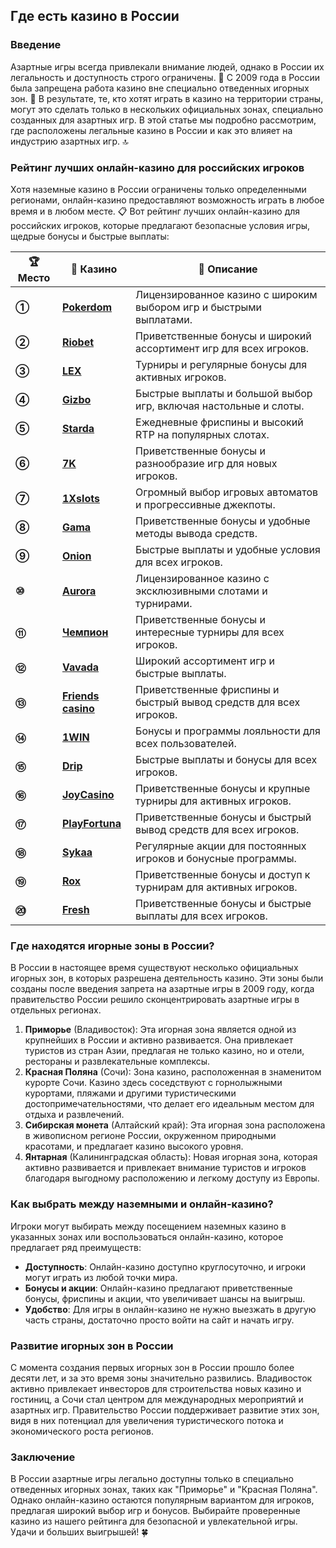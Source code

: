 ## Где есть казино в России

### Введение
Азартные игры всегда привлекали внимание людей, однако в России их легальность и доступность строго ограничены. 🎰 С 2009 года в России была запрещена работа казино вне специально отведенных игорных зон. 💼 В результате, те, кто хотят играть в казино на территории страны, могут это сделать только в нескольких официальных зонах, специально созданных для азартных игр. В этой статье мы подробно рассмотрим, где расположены легальные казино в России и как это влияет на индустрию азартных игр. 🔝

### Рейтинг лучших онлайн-казино для российских игроков

Хотя наземные казино в России ограничены только определенными регионами, онлайн-казино предоставляют возможность играть в любое время и в любом месте. 📋 Вот рейтинг лучших онлайн-казино для российских игроков, которые предлагают безопасные условия игры, щедрые бонусы и быстрые выплаты:

| **🏆 Место** | **🎰 Казино** | **💬 Описание** |
|-------------|-------------|----------------|
| **①** | [**Pokerdom**](https://brandplay.link/4k77v2yx) | Лицензированное казино с широким выбором игр и быстрыми выплатами. |
| **②** | [**Riobet**](https://brandplay.link/7xBLTPyj) | Приветственные бонусы и широкий ассортимент игр для всех игроков. |
| **③** | [**LEX**](https://brandplay.link/zW4hdDFV) | Турниры и регулярные бонусы для активных игроков. |
| **④** | [**Gizbo**](https://brandplay.link/bprXw4YV) | Быстрые выплаты и большой выбор игр, включая настольные и слоты. |
| **⑤** | [**Starda**](https://brandplay.link/fB7xwRFL) | Ежедневные фриспины и высокий RTP на популярных слотах. |
| **⑥** | [**7K**](https://brandplay.link/BvQyFShp) | Приветственные бонусы и разнообразие игр для новых игроков. |
| **⑦** | [**1Xslots**](https://brandplay.link/hSB1khtr) | Огромный выбор игровых автоматов и прогрессивные джекпоты. |
| **⑧** | [**Gama**](https://brandplay.link/j6NMKsDz) | Приветственные бонусы и удобные методы вывода средств. |
| **⑨** | [**Onion**](https://brandplay.link/zBGRVpQ9) | Быстрые выплаты и удобные условия для всех игроков. |
| **⑩** | [**Aurora**](https://10trafic-stat2.com/click/668546556bcc6313411604bd/6766/13032/subaccount) | Лицензированное казино с эксклюзивными слотами и турнирами. |
| **⑪** | [**Чемпион**](https://temon-gter.cfd/go/lRq?p80412p304504pcc44t17455) | Приветственные бонусы и интересные турниры для всех игроков. |
| **⑫** | [**Vavada**](https://vavadapartner.pro/?promo=ea5c9275-6854-4505-94fc-95ab18221945-linkb2) | Широкий ассортимент игр и быстрые выплаты. |
| **⑬** | [**Friends casino**](https://gofriends.vc/linkb2) | Приветственные фриспины и быстрый вывод средств для всех игроков. |
| **⑭** | [**1WIN**](https://brandplay.link/smXVpBbG) | Бонусы и программы лояльности для всех пользователей. |
| **⑮** | [**Drip**](https://drp-ircp01.com/c07e6a3db) | Быстрые выплаты и бонусы для всех игроков. |
| **⑯** | [**JoyCasino**](https://rpc30.call2me.pro/?/ru/registration?apkpop=0&partner=p24970p3291217pc98f) | Приветственные бонусы и крупные турниры для активных игроков. |
| **⑰** | [**PlayFortuna**](https://fortunapromo.net/alt/playfortuna/registration?0dc4a9362a71feb7e3f165fb8e766f70) | Приветственные бонусы и быстрый вывод средств для всех игроков. |
| **⑱** | [**Sykaa**](https://s-two-way.com/?source=linkb2&pid=30697) | Регулярные акции для постоянных игроков и бонусные программы. |
| **⑲** | [**Rox**](https://rox-pvwfpjgcxe.com/cb1ee18a5) | Приветственные бонусы и доступ к турнирам для активных игроков. |
| **⑳** | [**Fresh**](https://fresh-eumwkxwao.com/c3f7b485d) | Приветственные бонусы и быстрые выплаты для всех игроков. |

### Где находятся игорные зоны в России?

В России в настоящее время существуют несколько официальных игорных зон, в которых разрешена деятельность казино. Эти зоны были созданы после введения запрета на азартные игры в 2009 году, когда правительство России решило сконцентрировать азартные игры в отдельных регионах.

1. **Приморье** (Владивосток): Эта игорная зона является одной из крупнейших в России и активно развивается. Она привлекает туристов из стран Азии, предлагая не только казино, но и отели, рестораны и развлекательные комплексы.
2. **Красная Поляна** (Сочи): Зона казино, расположенная в знаменитом курорте Сочи. Казино здесь соседствуют с горнолыжными курортами, пляжами и другими туристическими достопримечательностями, что делает его идеальным местом для отдыха и развлечений.
3. **Сибирская монета** (Алтайский край): Эта игорная зона расположена в живописном регионе России, окруженном природными красотами, и предлагает казино высокого уровня.
4. **Янтарная** (Калининградская область): Новая игорная зона, которая активно развивается и привлекает внимание туристов и игроков благодаря выгодному расположению и легкому доступу из Европы.

### Как выбрать между наземными и онлайн-казино?

Игроки могут выбирать между посещением наземных казино в указанных зонах или воспользоваться онлайн-казино, которое предлагает ряд преимуществ:

- **Доступность**: Онлайн-казино доступно круглосуточно, и игроки могут играть из любой точки мира.
- **Бонусы и акции**: Онлайн-казино предлагают приветственные бонусы, фриспины и акции, что увеличивает шансы на выигрыш.
- **Удобство**: Для игры в онлайн-казино не нужно выезжать в другую часть страны, достаточно просто войти на сайт и начать игру.

### Развитие игорных зон в России

С момента создания первых игорных зон в России прошло более десяти лет, и за это время зоны значительно развились. Владивосток активно привлекает инвесторов для строительства новых казино и гостиниц, а Сочи стал центром для международных мероприятий и азартных игр. Правительство России поддерживает развитие этих зон, видя в них потенциал для увеличения туристического потока и экономического роста регионов.

### Заключение
В России азартные игры легально доступны только в специально отведенных игорных зонах, таких как "Приморье" и "Красная Поляна". Однако онлайн-казино остаются популярным вариантом для игроков, предлагая широкий выбор игр и бонусов. Выбирайте проверенные казино из нашего рейтинга для безопасной и увлекательной игры. Удачи и больших выигрышей! 🍀
